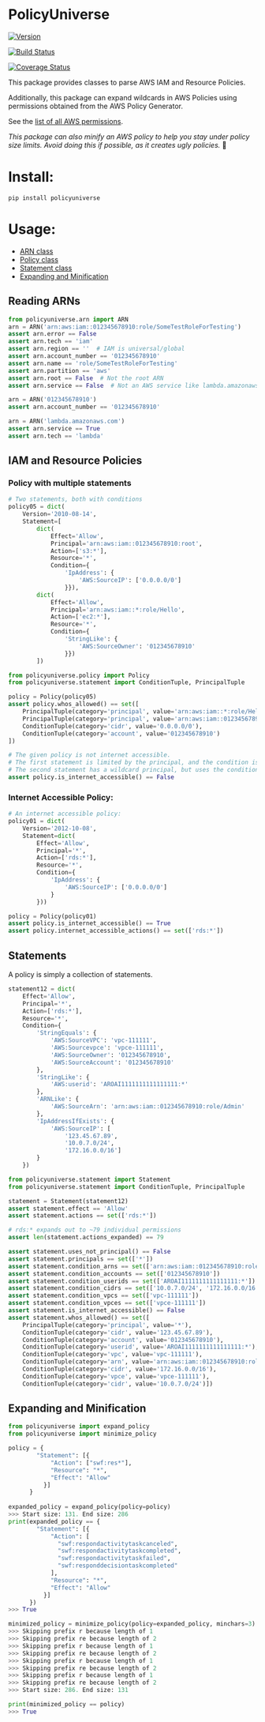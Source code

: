 # PolicyUniverse

[![Version](http://img.shields.io/pypi/v/policyuniverse.svg?style=flat)](https://pypi.python.org/pypi/policyuniverse/)

[![Build Status](https://travis-ci.org/Netflix-Skunkworks/policyuniverse.svg?branch=master)](https://travis-ci.org/Netflix-Skunkworks/policyuniverse)

[![Coverage Status](https://coveralls.io/repos/github/Netflix-Skunkworks/policyuniverse/badge.svg?branch=master&1)](https://coveralls.io/github/Netflix-Skunkworks/policyuniverse?branch=master)

This package provides classes to parse AWS IAM and Resource Policies.

Additionally, this package can expand wildcards in AWS Policies using permissions obtained from the AWS Policy Generator.

See the [list of all AWS permissions](policyuniverse/master_permissions.json).

_This package can also minify an AWS policy to help you stay under policy size limits. Avoid doing this if possible, as it creates ugly policies._ 💩

# Install:

`pip install policyuniverse`

# Usage:

- [ARN class](#reading-arns)
- [Policy class](#iam-and-resource-policies)
- [Statement class](#statements)
- [Expanding and Minification](#expanding-and-minification)

## Reading ARNs

```python
from policyuniverse.arn import ARN
arn = ARN('arn:aws:iam::012345678910:role/SomeTestRoleForTesting')
assert arn.error == False
assert arn.tech == 'iam'
assert arn.region == ''  # IAM is universal/global
assert arn.account_number == '012345678910'
assert arn.name == 'role/SomeTestRoleForTesting'
assert arn.partition == 'aws'
assert arn.root == False  # Not the root ARN
assert arn.service == False  # Not an AWS service like lambda.amazonaws.com

arn = ARN('012345678910')
assert arn.account_number == '012345678910'

arn = ARN('lambda.amazonaws.com')
assert arn.service == True
assert arn.tech == 'lambda'
```

## IAM and Resource Policies

### Policy with multiple statements
```python
# Two statements, both with conditions
policy05 = dict(
    Version='2010-08-14',
    Statement=[
        dict(
            Effect='Allow',
            Principal='arn:aws:iam::012345678910:root',
            Action=['s3:*'],
            Resource='*',
            Condition={
                'IpAddress': {
                    'AWS:SourceIP': ['0.0.0.0/0']
                }}),
        dict(
            Effect='Allow',
            Principal='arn:aws:iam::*:role/Hello',
            Action=['ec2:*'],
            Resource='*',
            Condition={
                'StringLike': {
                    'AWS:SourceOwner': '012345678910'
                }})
        ])

from policyuniverse.policy import Policy
from policyuniverse.statement import ConditionTuple, PrincipalTuple

policy = Policy(policy05)
assert policy.whos_allowed() == set([
    PrincipalTuple(category='principal', value='arn:aws:iam::*:role/Hello'),
    PrincipalTuple(category='principal', value='arn:aws:iam::012345678910:root'),
    ConditionTuple(category='cidr', value='0.0.0.0/0'),
    ConditionTuple(category='account', value='012345678910')
])

# The given policy is not internet accessible.
# The first statement is limited by the principal, and the condition is basically a no-op.
# The second statement has a wildcard principal, but uses the condition to lock it down.
assert policy.is_internet_accessible() == False
```

### Internet Accessible Policy:

```python
# An internet accessible policy:
policy01 = dict(
    Version='2012-10-08',
    Statement=dict(
        Effect='Allow',
        Principal='*',
        Action=['rds:*'],
        Resource='*',
        Condition={
            'IpAddress': {
                'AWS:SourceIP': ['0.0.0.0/0']
            }
        }))

policy = Policy(policy01)
assert policy.is_internet_accessible() == True
assert policy.internet_accessible_actions() == set(['rds:*'])
```

## Statements

A policy is simply a collection of statements.

```python
statement12 = dict(
    Effect='Allow',
    Principal='*',
    Action=['rds:*'],
    Resource='*',
    Condition={
        'StringEquals': {
            'AWS:SourceVPC': 'vpc-111111',
            'AWS:Sourcevpce': 'vpce-111111',
            'AWS:SourceOwner': '012345678910',
            'AWS:SourceAccount': '012345678910'
        },
        'StringLike': {
            'AWS:userid': 'AROAI1111111111111111:*'
        },
        'ARNLike': {
            'AWS:SourceArn': 'arn:aws:iam::012345678910:role/Admin'
        },
        'IpAddressIfExists': {
            'AWS:SourceIP': [
                '123.45.67.89',
                '10.0.7.0/24',
                '172.16.0.0/16']
        }
    })

from policyuniverse.statement import Statement
from policyuniverse.statement import ConditionTuple, PrincipalTuple

statement = Statement(statement12)
assert statement.effect == 'Allow'
assert statement.actions == set(['rds:*'])

# rds:* expands out to ~79 individual permissions
assert len(statement.actions_expanded) == 79

assert statement.uses_not_principal() == False
assert statement.principals == set(['*'])
assert statement.condition_arns == set(['arn:aws:iam::012345678910:role/Admin'])
assert statement.condition_accounts == set(['012345678910'])
assert statement.condition_userids == set(['AROAI1111111111111111:*'])
assert statement.condition_cidrs == set(['10.0.7.0/24', '172.16.0.0/16', '123.45.67.89'])
assert statement.condition_vpcs == set(['vpc-111111'])
assert statement.condition_vpces == set(['vpce-111111'])
assert statement.is_internet_accessible() == False
assert statement.whos_allowed() == set([
    PrincipalTuple(category='principal', value='*'),
    ConditionTuple(category='cidr', value='123.45.67.89'),
    ConditionTuple(category='account', value='012345678910'),
    ConditionTuple(category='userid', value='AROAI1111111111111111:*'),
    ConditionTuple(category='vpc', value='vpc-111111'),
    ConditionTuple(category='arn', value='arn:aws:iam::012345678910:role/Admin'),
    ConditionTuple(category='cidr', value='172.16.0.0/16'),
    ConditionTuple(category='vpce', value='vpce-111111'),
    ConditionTuple(category='cidr', value='10.0.7.0/24')])

```


## Expanding and Minification
```python
from policyuniverse import expand_policy
from policyuniverse import minimize_policy

policy = {
        "Statement": [{
            "Action": ["swf:res*"],
            "Resource": "*",
            "Effect": "Allow"
          }]
      }
      
expanded_policy = expand_policy(policy=policy)
>>> Start size: 131. End size: 286
print(expanded_policy == {
        "Statement": [{
            "Action": [
              "swf:respondactivitytaskcanceled",
              "swf:respondactivitytaskcompleted",
              "swf:respondactivitytaskfailed",
              "swf:responddecisiontaskcompleted"
            ],
            "Resource": "*",
            "Effect": "Allow"
          }]
      })
>>> True

minimized_policy = minimize_policy(policy=expanded_policy, minchars=3)
>>> Skipping prefix r because length of 1
>>> Skipping prefix re because length of 2
>>> Skipping prefix r because length of 1
>>> Skipping prefix re because length of 2
>>> Skipping prefix r because length of 1
>>> Skipping prefix re because length of 2
>>> Skipping prefix r because length of 1
>>> Skipping prefix re because length of 2
>>> Start size: 286. End size: 131

print(minimized_policy == policy)
>>> True
```

